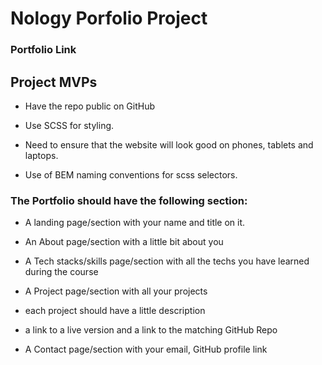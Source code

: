 # Nology Porfolio Project

### Portfolio Link 


## Project MVPs

- Have the repo public on GitHub

- Use SCSS for styling.

- Need to ensure that the website will look good on phones, tablets and laptops.

- Use of BEM naming conventions for scss selectors.

### The Portfolio should have the following section:

- A landing page/section with your name and title on it.

- An About page/section with a little bit about you

- A Tech stacks/skills page/section with all the techs you have learned during the course

- A Project page/section with all your projects
 - each project should have a little description 
 - a link to a live version and a link to the matching GitHub Repo
 - A Contact page/section with your email, GitHub profile link

 